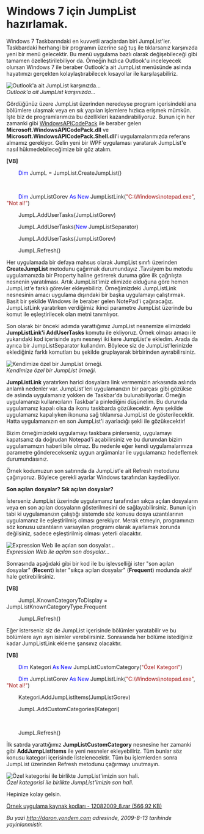 # Windows 7 için JumpList hazırlamak. 

Windows 7 Taskbarındaki en kuvvetli araçlardan biri JumpList'ler.
Taskbardaki herhangi bir programın üzerine sağ tuş ile tıklarsanız
karşınızda yeni bir menü gelecektir. Bu menü uygulama bazlı olarak
değişebileceği gibi tamamen özelleştirilebiliyor da. Örneğin hızlıca
Outlook'u inceleyecek olursan Windows 7 ile beraber Outlook'a ait
JumpList menüsünde aslında hayatımızı gerçekten kolaylaştırabilecek
kısayollar ile karşılaşabiliriz.

![Outlook'a ait JumpList
karşınızda...](../media/Windows_7_icin_JumpList_hazirlamak/12082009_4.jpg)\
*Outlook'a ait JumpList karşınızda...*

Gördüğünüz üzere JumpList üzerinden neredeyse program içerisindeki ana
bölümlere ulaşmak veya en sık yapılan işlemlere hızlıca erişmek mümkün.
İşte biz de programlarımıza bu özellikleri kazandırabiliyoruz. Bunun
için her zamanki gibi
[WindowsAPICodePack](http://code.msdn.microsoft.com/WindowsAPICodePack)
ile beraber gelen **Microsoft.WindowsAPICodePack.dll** ve
**Microsoft.WindowsAPICodePack.Shell.dll**'i uygulamalarımızda referans
almamız gerekiyor. Gelin yeni bir WPF uygulaması yaratarak JumpList'e
nasıl hükmedebileceğimize bir göz atalım.

**[VB]**

        <span style="color: blue;">Dim</span> JumpL =
JumpList.CreateJumpList()

 

        <span style="color: blue;">Dim</span> JumpListGorev <span
style="color: blue;">As</span> <span style="color: blue;">New</span>
JumpListLink(<span
style="color: #a31515;">"C:\\Windows\\notepad.exe"</span>, <span
style="color: #a31515;">"Not al!"</span>)

        JumpL.AddUserTasks(JumpListGorev)

        JumpL.AddUserTasks(<span style="color: blue;">New</span>
JumpListSeparator)

        JumpL.AddUserTasks(JumpListGorev)

        JumpL.Refresh()

Her uygulamada bir defaya mahsus olarak JumpList sınıfı üzerinden
**CreateJumpList** metodunu çağırmak durumundayız .Tavsiyem bu metodu
uygulamanızda bir Property haline getirerek duruma göre ilk çağrılışta
nesnenin yaratılması. Artık JumpList'imiz elimizde olduğuna göre hemen
JumpList'e farklı görevler ekleyebiliriz. Örneğimizdeki JumpListLink
nesnesinin amacı uygulama dışındaki bir başka uygulamayı çalıştırmak.
Basit bir şekilde Windows ile beraber gelen NotePad'i çağıracağız.
JumpListLink yaratırken verdiğimiz ikinci parametre JumpList üzerinde bu
komut ile eşleştirilecek olan metni tanımlıyor.

Son olarak bir önceki adımda yarattığımız JumpList nesnemize elimizdeki
**JumpListLink'i** **AddUserTasks** komutu ile ekliyoruz. Örnek olması
amacı ile yukarıdaki kod içerisinde aynı nesneyi iki kere JumpList'e
ekledim. Arada da ayrıca bir JumpListSeparator kullandım. Böylece siz de
JumpList'lerinizde eklediğiniz farklı komutları bu şekilde gruplayarak
birbirinden ayırabilirsiniz.

![Kendimize özel bir JumpList
örneği.](../media/Windows_7_icin_JumpList_hazirlamak/12082009_5.jpg)\
*Kendimize özel bir JumpList örneği.*

**JumpListLink** yaratırken harici dosyalara link vermemizin arkasında
aslında anlamlı nedenler var. JumpList'leri uygulamanızın bir parçası
gibi gözükse de aslında uygulamanız yokken de Taskbar'da
bulunabiliyorlar. Örneğin uygulamanızı kullanıcıların Taskbar'a
pinlediğini düşünelim. Bu durumda uygulamanız kapalı olsa da ikonu
taskbarda gözükecektir. Aynı şekilde uygulamanız kapalıyken ikonuna sağ
tıklanırsa JumpList de gösterilecektir. Hatta uygulamanızın en son
JumpList'i ayarladığı şekli ile gözükecektir!

Bizim örneğimizdeki uygulamayı taskbara pinlerseniz, uygulamayı
kapatsanız da doğrudan Notepad'i açabilirsiniz ve bu durumdan bizim
uygulamamızın haberi bile olmaz. Bu nedenle eğer kendi uygulamalarınıza
parametre gönderecekseniz uygun argümanlar ile uygulamanızı hedeflemek
durumundasınız.

Örnek kodumuzun son satırında da JumpList'e ait Refresh metodunu
çağırıyoruz. Böylece gerekli ayarlar Windows tarafından kaydediliyor.

**Son açılan dosyalar? Sık açılan dosyalar?**

İsterseniz JumpList üzerinde uygulamanız tarafından sıkça açılan
dosyaların veya en son açılan dosyaların gösterilmesini de
sağlayabilirsiniz. Bunun için tabi ki uygulamanızın çalıştığı sistemde
söz konusu dosya uzantılarının uygulamanız ile eşleştirilmiş olması
gerekiyor. Merak etmeyin, programınızı söz konusu uzantıların varsayılan
programı olarak ayarlamak zorunda değilsiniz, sadece eşleştirilmiş
olması yeterli olacaktır.

![Expression Web ile açılan son
dosyalar...](../media/Windows_7_icin_JumpList_hazirlamak/12082009_6.jpg)\
*Expression Web ile açılan son dosyalar...*

Sonrasında aşağıdaki gibi bir kod ile bu işlevselliği ister "son açılan
dosyalar" (**Recent**) ister "sıkça açılan dosyalar" (**Frequent**)
modunda aktif hale getirebilirsiniz.

**[VB]**

        JumpL.KnownCategoryToDisplay =
JumpListKnownCategoryType.Frequent

        JumpL.Refresh()

Eğer isterseniz siz de JumpList içerisinde bölümler yaratabilir ve bu
bölümlere ayrı ayrı isimler verebilirsiniz. Sonrasında her bölüme
istediğiniz kadar JumpListLink ekleme şansınız olacaktır.

**[VB]**

        <span style="color: blue;">Dim</span> Kategori <span
style="color: blue;">As</span> <span style="color: blue;">New</span>
JumpListCustomCategory(<span style="color: #a31515;">"Özel
Kategori"</span>)

        <span style="color: blue;">Dim</span> JumpListGorev <span
style="color: blue;">As</span> <span style="color: blue;">New</span>
JumpListLink(<span
style="color: #a31515;">"C:\\Windows\\notepad.exe"</span>, <span
style="color: #a31515;">"Not al!"</span>)

        Kategori.AddJumpListItems(JumpListGorev)

        JumpL.AddCustomCategories(Kategori)

 

        JumpL.Refresh()

İlk satırda yarattığımız **JumpListCustomCategory** nesnesine her
zamanki gibi **AddJumpListItems** ile yeni nesneler ekleyebiliriz. Tüm
bunlar söz konusu kategori içerisinde listelenecektir. Tüm bu
işlemlerden sonra JumpList üzerinden Refresh metodunu çağırmayı
unutmayın.

![Özel kategorisi ile birlikte JumpList'imizin son
hali.](../media/Windows_7_icin_JumpList_hazirlamak/12082009_7.jpg)\
*Özel kategorisi ile birlikte JumpList'imizin son hali.*

Hepinize kolay gelsin.

[Örnek uygulama kaynak kodları - 12082009\_8.rar (566,92
KB)](media/Windows_7_icin_JumpList_hazirlamak/12082009_8.rar)


*Bu yazi http://daron.yondem.com adresinde, 2009-8-13 tarihinde yayinlanmistir.*
